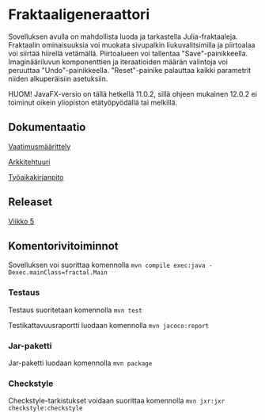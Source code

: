 # Fraktaaligeneraattori
Sovelluksen avulla on mahdollista luoda ja tarkastella Julia-fraktaaleja. Fraktaalin ominaisuuksia voi muokata sivupalkin liukuvalitsimilla ja piirtoalaa voi siirtää hiirellä vetämällä. Piirtoalueen voi tallentaa "Save"-painikkeella. Imaginääriluvun komponenttien ja iteraatioiden määrän valintoja voi peruuttaa "Undo"-painikkeella. "Reset"-painike palauttaa kaikki parametrit niiden alkuperäisiin asetuksiin.

HUOM! JavaFX-versio on tällä hetkellä 11.0.2, sillä ohjeen mukainen 12.0.2 ei toiminut oikein yliopiston etätyöpyödällä tai melkillä.


## Dokumentaatio

[Vaatimusmäärittely](https://github.com/tuomoart/ot-harjoitustyo/blob/master/dokumentointi/maarittelydokumentti.md)

[Arkkitehtuuri](https://github.com/tuomoart/ot-harjoitustyo/blob/master/dokumentointi/arkkitehtuuri.md)

[Työaikakirjanpito](https://github.com/tuomoart/ot-harjoitustyo/blob/master/dokumentointi/Tyoaikakirjanpito.md)


## Releaset

[Viikko 5](https://github.com/tuomoart/ot-harjoitustyo/releases/tag/viikko5)


## Komentorivitoiminnot

Sovelluksen voi suorittaa komennolla
`mvn compile exec:java -Dexec.mainClass=fractal.Main`


### Testaus

Testaus suoritetaan komennolla
`mvn test`

Testikattavuusraportti luodaan komennolla
`mvn jacoco:report`

### Jar-paketti

Jar-paketti luodaan komennolla
`mvn package`

### Checkstyle

Checkstyle-tarkistukset voidaan suorittaa komennolla
`mvn jxr:jxr checkstyle:checkstyle`
